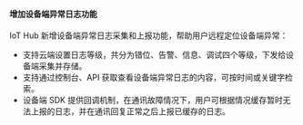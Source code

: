 
#### 增加设备端异常日志功能
IoT Hub 新增设备端异常日志采集和上报功能，帮助用户远程定位设备端异常：
- 支持云端设置日志等级，共分为错位、告警、信息、调试四个等级，下发给设备端采集并存储。
- 支持通过控制台、API 获取查看设备端异常日志的内容，可按时间或关键字检索。
- 设备端 SDK 提供回调机制，在通讯故障情况下，用户可根据情况缓存暂时无法上报的日志，并在通讯回复正常之后上报已缓存的日志。
